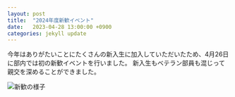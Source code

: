 ```yaml
---
layout: post
title:  "2024年度新歓イベント"
date:   2023-04-28 13:00:00 +0900
categories: jekyll update
---
```


今年はありがたいことにたくさんの新入生に加入していただいたため、4月26日に部内では初の新歓イベントを行いました。
新入生もベテラン部員も混じって親交を深めることができました。

![新歓の様子]("./shinkan_2024.jpg")
